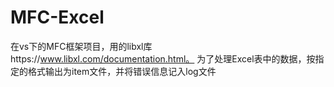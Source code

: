 # MFC-Excel
在vs下的MFC框架项目，用的libxl库https://www.libxl.com/documentation.html。
为了处理Excel表中的数据，按指定的格式输出为item文件，并将错误信息记入log文件
